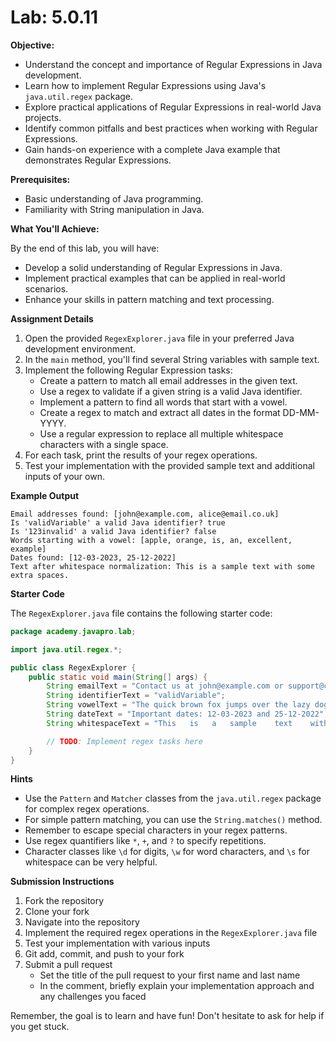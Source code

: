# Lab: 5.0.11

**Objective:**

- Understand the concept and importance of Regular Expressions in Java development.
- Learn how to implement Regular Expressions using Java's `java.util.regex` package.
- Explore practical applications of Regular Expressions in real-world Java projects.
- Identify common pitfalls and best practices when working with Regular Expressions.
- Gain hands-on experience with a complete Java example that demonstrates Regular Expressions.

**Prerequisites:**

- Basic understanding of Java programming.
- Familiarity with String manipulation in Java.

**What You'll Achieve:**

By the end of this lab, you will have:

- Develop a solid understanding of Regular Expressions in Java.
- Implement practical examples that can be applied in real-world scenarios.
- Enhance your skills in pattern matching and text processing.

**Assignment Details**

1. Open the provided `RegexExplorer.java` file in your preferred Java development environment.
2. In the `main` method, you'll find several String variables with sample text.
3. Implement the following Regular Expression tasks:
   - Create a pattern to match all email addresses in the given text.
   - Use a regex to validate if a given string is a valid Java identifier.
   - Implement a pattern to find all words that start with a vowel.
   - Create a regex to match and extract all dates in the format DD-MM-YYYY.
   - Use a regular expression to replace all multiple whitespace characters with a single space.
4. For each task, print the results of your regex operations.
5. Test your implementation with the provided sample text and additional inputs of your own.

**Example Output**

```
Email addresses found: [john@example.com, alice@email.co.uk]
Is 'validVariable' a valid Java identifier? true
Is '123invalid' a valid Java identifier? false
Words starting with a vowel: [apple, orange, is, an, excellent, example]
Dates found: [12-03-2023, 25-12-2022]
Text after whitespace normalization: This is a sample text with some extra spaces.
```

**Starter Code**

The `RegexExplorer.java` file contains the following starter code:

```java
package academy.javapro.lab;

import java.util.regex.*;

public class RegexExplorer {
    public static void main(String[] args) {
        String emailText = "Contact us at john@example.com or support@company.org for assistance.";
        String identifierText = "validVariable";
        String vowelText = "The quick brown fox jumps over the lazy dog";
        String dateText = "Important dates: 12-03-2023 and 25-12-2022";
        String whitespaceText = "This   is   a   sample    text    with   some    extra   spaces.";

        // TODO: Implement regex tasks here
    }
}

```

**Hints**

- Use the `Pattern` and `Matcher` classes from the `java.util.regex` package for complex regex operations.
- For simple pattern matching, you can use the `String.matches()` method.
- Remember to escape special characters in your regex patterns.
- Use regex quantifiers like `*`, `+`, and `?` to specify repetitions.
- Character classes like `\d` for digits, `\w` for word characters, and `\s` for whitespace can be very helpful.

**Submission Instructions**

1. Fork the repository
2. Clone your fork
3. Navigate into the repository
4. Implement the required regex operations in the `RegexExplorer.java` file
5. Test your implementation with various inputs
6. Git add, commit, and push to your fork
7. Submit a pull request
    - Set the title of the pull request to your first name and last name
    - In the comment, briefly explain your implementation approach and any challenges you faced

Remember, the goal is to learn and have fun! Don't hesitate to ask for help if you get stuck.